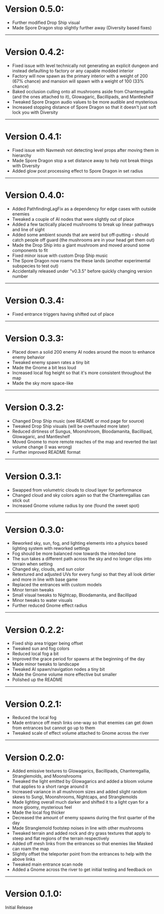 # Version 0.5.0:

- Further modified Drop Ship visual
- Made Spore Dragon stop slightly further away (Diversity based fixes)

---
# Version 0.4.2:

- Fixed issue with level technically not generating an explicit dungeon and instead defaulting to factory or any capable modded interior
- Factory will now spawn as the primary interior with a weight of 200 (67% chance) and mansion will spawn with a weight of 100 (33% chance)
- Baked occlusion culling onto all mushrooms aside from Chanteregallia (and the ones attached to it), Glowagaric, Bacillipads, and Mantleshelf
- Tweaked Spore Dragon audio values to be more audible and mysterious
- Increased stopping distance of Spore Dragon so that it doesn't just soft lock you with Diversity

---
# Version 0.4.1:

- Fixed issue with Navmesh not detecting level props after moving them in hierarchy
- Made Spore Dragon stop a set distance away to help not break things with Diversity
- Added glow post processing effect to Spore Dragon in set radius

---
# Version 0.4.0:

- Added PathfindingLagFix as a dependency for edge cases with outside enemies
- Tweaked a couple of AI nodes that were slightly out of place
- Added a few tactically placed mushrooms to break up linear pathways and line of sight
- Added some ambient sounds that are weird but off-putting - should catch people off guard (the mushrooms are in your head get them out)
- Made the Drop Ship into a giant mushroom and moved around some components to fit
- Fixed minor issue with custom Drop Ship music
- The Spore Dragon now roams the these lands (another experimental subspecies to test out)
- Accidentally released under "v0.3.5" before quickly changing version number

---
# Version 0.3.4:

- Fixed entrance triggers having shifted out of place

---
# Version 0.3.3:

- Placed down a solid 200 enemy AI nodes around the moon to enhance enemy behavior
- Tweaked enemy spawn rates a tiny bit
- Made the Gnome a bit less loud
- Increased local fog height so that it's more consistent throughout the map
- Made the sky more space-like

---
# Version 0.3.2:

- Changed Drop Ship music (see README or mod page for source)
- Tweaked Drop Ship visuals (will be overhauled more later)
- Reduced dirtiness of Sungus, Moonshroom, Bloodamanita, Bacillipad, Glowagaric, and Mantleshelf
- Moved Gnome to more remote reaches of the map and reverted the last volume change (I was wrong)
- Further improved README format

---
# Version 0.3.1:

- Swapped from volumetric clouds to cloud layer for performance
- Changed cloud and sky colors again so that the Chanteregallias can stick out
- Increased Gnome volume radius by one (found the sweet spot)

---
# Version 0.3.0:

- Reworked sky, sun, fog, and lighting elements into a physics based lighting system with reworked settings
- Fog should be more balanced now towards the intended tone
- The sun takes a different path across the sky and no longer clips into terrain when setting
- Changed sky, clouds, and sun color
- Retextured and adjusted UVs for every fungi so that they all look dirtier and more in line with base game
- Replaced the entrances with custom models
- Minor terrain tweaks
- Small visual tweaks to Nightcap, Bloodamanita, and Bacillipad
- Minor tweaks to water visuals
- Further reduced Gnome effect radius

---
# Version 0.2.2:

- Fixed ship area trigger being offset
- Tweaked sun and fog colors
- Reduced local fog a bit
- Improved the grace period for spawns at the beginning of the day
- Made minor tweaks to landscape
- Tweaked AI spawn/navigation nodes a tiny bit
- Made the Gnome volume more effective but smaller
- Polished up the README

---
# Version 0.2.1:

- Reduced the local fog
- Made entrance off mesh links one-way so that enemies can get down from entrances but cannot go up to them
- Tweaked scale of effect volume attached to Gnome across the river

---
# Version 0.2.0:

- Added emissive textures to Glowagarics, Bacillipads, Chanteregallia, Stranglemolds, and Moonshrooms
- Tweaked the light emitted by Glowagarics and added a bloom volume that applies to a short range around it
- Increased variance in all mushroom sizes and added slight random skews to Sungi, Moonshrooms, Nightcaps, and Stranglemolds
- Made lighting overall much darker and shifted it to a light cyan for a more gloomy, mysterious feel
- Made the local fog thicker
- Decreased the amount of enemy spawns during the first quarter of the day
- Made Stranglemold footstep noises in line with other mushrooms
- Tweaked terrain and added rock and dry grass textures that apply to steep and flat regions of the terrain respectively
- Added off mesh links from the entrances so that enemies like Masked can roam the map
- Slightly offset the teleporter point from the entrances to help with the above links
- Tweaked main entrance scan node
- Added a Gnome across the river to get initial testing and feedback on

---
# Version 0.1.0:

Initial Release